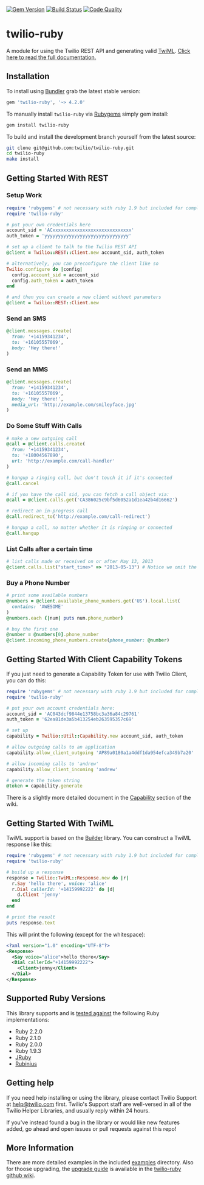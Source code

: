 [![Gem Version](http://img.shields.io/gem/v/twilio-ruby.svg)][gem]
[![Build Status](http://img.shields.io/travis/twilio/twilio-ruby.svg)][travis]
[![Code Quality](http://img.shields.io/codeclimate/github/twilio/twilio-ruby.svg)][codeclimate]

# twilio-ruby

A module for using the Twilio REST API and generating valid [TwiML](http://www.twilio.com/docs/api/twiml/ "TwiML - Twilio Markup Language"). [Click here to read the full documentation.][documentation]

## Installation

To install using [Bundler][bundler] grab the latest stable version:

```ruby
gem 'twilio-ruby', '~> 4.2.0'
```

To manually install `twilio-ruby` via [Rubygems][rubygems] simply gem install:

```bash
gem install twilio-ruby
```

To build and install the development branch yourself from the latest source:

```bash
git clone git@github.com:twilio/twilio-ruby.git
cd twilio-ruby
make install
```

## Getting Started With REST

### Setup Work

``` ruby
require 'rubygems' # not necessary with ruby 1.9 but included for completeness
require 'twilio-ruby'

# put your own credentials here
account_sid = 'ACxxxxxxxxxxxxxxxxxxxxxxxxxxxxx'
auth_token = 'yyyyyyyyyyyyyyyyyyyyyyyyyyyyyyy'

# set up a client to talk to the Twilio REST API
@client = Twilio::REST::Client.new account_sid, auth_token

# alternatively, you can preconfigure the client like so
Twilio.configure do |config|
  config.account_sid = account_sid
  config.auth_token = auth_token
end

# and then you can create a new client without parameters
@client = Twilio::REST::Client.new
```

### Send an SMS

``` ruby
@client.messages.create(
  from: '+14159341234',
  to: '+16105557069',
  body: 'Hey there!'
)
```

### Send an MMS

``` ruby
@client.messages.create(
  from: '+14159341234',
  to: '+16105557069',
  body: 'Hey there!',
  media_url: 'http://example.com/smileyface.jpg'
)
```

### Do Some Stuff With Calls

``` ruby
# make a new outgoing call
@call = @client.calls.create(
  from: '+14159341234',
  to: '+18004567890',
  url: 'http://example.com/call-handler'
)

# hangup a ringing call, but don't touch it if it's connected
@call.cancel

# if you have the call sid, you can fetch a call object via:
@call = @client.calls.get('CA386025c9bf5d6052a1d1ea42b4d16662')

# redirect an in-progress call
@call.redirect_to('http://example.com/call-redirect')

# hangup a call, no matter whether it is ringing or connected
@call.hangup
```

### List Calls after a certain time

``` ruby
# list calls made or received on or after May 13, 2013
@client.calls.list("start_time>" => "2013-05-13") # Notice we omit the "=" in the "start_time>=" parameter because it is automatically added
```

### Buy a Phone Number

``` ruby
# print some available numbers
@numbers = @client.available_phone_numbers.get('US').local.list(
  contains: 'AWESOME'
)
@numbers.each {|num| puts num.phone_number}

# buy the first one
@number = @numbers[0].phone_number
@client.incoming_phone_numbers.create(phone_number: @number)
```

## Getting Started With Client Capability Tokens

If you just need to generate a Capability Token for use with Twilio Client, you
can do this:

``` ruby
require 'rubygems' # not necessary with ruby 1.9 but included for completeness
require 'twilio-ruby'

# put your own account credentials here:
account_sid = 'AC043dcf9844e13758bc3a36a84c29761'
auth_token = '62ea81de3a5b413254eb263595357c69'

# set up
capability = Twilio::Util::Capability.new account_sid, auth_token

# allow outgoing calls to an application
capability.allow_client_outgoing 'AP89a0180a1a4ddf1da954efca349b7a20'

# allow incoming calls to 'andrew'
capability.allow_client_incoming 'andrew'

# generate the token string
@token = capability.generate
```

There is a slightly more detailed document in the [Capability][capability]
section of the wiki.

## Getting Started With TwiML

TwiML support is based on the [Builder][builder] library. You can construct a
TwiML response like this:

``` ruby
require 'rubygems' # not necessary with ruby 1.9 but included for completeness
require 'twilio-ruby'

# build up a response
response = Twilio::TwiML::Response.new do |r|
  r.Say 'hello there', voice: 'alice'
  r.Dial callerId: '+14159992222' do |d|
    d.Client 'jenny'
  end
end

# print the result
puts response.text
```

This will print the following (except for the whitespace):

``` xml
<?xml version="1.0" encoding="UTF-8"?>
<Response>
  <Say voice="alice">hello there</Say>
  <Dial callerId="+14159992222">
    <Client>jenny</Client>
  </Dial>
</Response>
```

## Supported Ruby Versions

This library supports and is [tested against][travis] the following Ruby
implementations:

- Ruby 2.2.0
- Ruby 2.1.0
- Ruby 2.0.0
- Ruby 1.9.3
- [JRuby][jruby]
- [Rubinius][rubinius]

## Getting help

If you need help installing or using the library, please contact Twilio Support at help@twilio.com first. Twilio's Support staff are well-versed in all of the Twilio Helper Libraries, and usually reply within 24 hours.

If you've instead found a bug in the library or would like new features added, go ahead and open issues or pull requests against this repo!

## More Information

There are more detailed examples in the included [examples][examples]
directory. Also for thoose upgrading, the [upgrade guide][upgrade] is available in the [twilio-ruby github wiki][wiki].

[capability]: https://github.com/twilio/twilio-ruby/wiki/Capability
[builder]: http://builder.rubyforge.org/
[examples]: https://github.com/twilio/twilio-ruby/blob/master/examples
[documentation]: http://twilio-ruby.readthedocs.org/en/latest
[upgrade]: https://github.com/twilio/twilio-ruby/wiki/UpgradeGuide
[wiki]: https://github.com/twilio/twilio-ruby/wiki
[bundler]: http://bundler.io
[rubygems]: http://rubygems.org
[gem]: https://rubygems.org/gems/twilio
[travis]: http://travis-ci.org/twilio/twilio-ruby
[codeclimate]: https://codeclimate.com/github/twilio/twilio-ruby
[jruby]: http://www.jruby.org
[rubinius]: http://rubini.us
